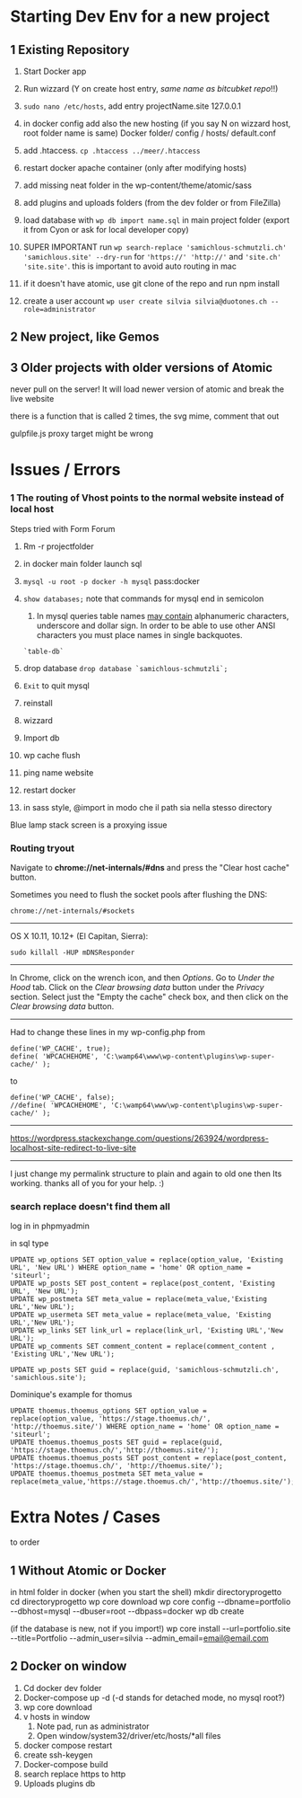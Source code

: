 # Starting Dev Env for a new project



## 1 Existing Repository

1. Start Docker app

2. Run wizzard (Y on create host entry,  *same name as bitcubket repo*!!)

3. ```sudo nano /etc/hosts```, add entry projectName.site 127.0.0.1

4. in docker config add also the new hosting (if you say N on wizzard host, root folder name is same) Docker folder/ config / hosts/ default.conf

5. add .htaccess.   ```cp .htaccess ../meer/.htaccess```

6. restart docker apache container (only after modifying hosts)

7. add missing neat folder in the wp-content/theme/atomic/sass 

8. add plugins and uploads folders (from the dev folder or from FileZilla)

9. load database with `wp db import name.sql` in main project folder (export it from Cyon or ask for local developer copy)

10. SUPER IMPORTANT run `wp search-replace 'samichlous-schmutzli.ch' 'samichlous.site' --dry-run` for `'https://' 'http://'` and `'site.ch' 'site.site'`. this is important to avoid auto routing in mac

11. if it doesn't have atomic, use git clone of the repo and run npm install

12. create a user account `wp user create silvia silvia@duotones.ch --role=administrator`

    

## 2 New project, like Gemos



## 3 Older projects with older versions of Atomic

never pull on the server! It will load newer version of atomic and break the live website

there is a function that is called 2 times, the svg mime, comment that out

gulpfile.js proxy target might be wrong



# Issues / Errors

### 1 The routing of Vhost points to the normal website instead of local host

Steps tried with Form Forum

1. Rm -r projectfolder

2. in docker main folder launch sql

3. `mysql -u root -p docker -h mysql` pass:docker

4. `show databases;`  note that commands for mysql end in semicolon

   1. In mysql queries table names [may contain](http://dev.mysql.com/doc/refman/5.7/en/identifiers.html) alphanumeric characters, underscore and dollar sign. In order to be able to use other ANSI characters you must place names in single backquotes.

   ```
   `table-db`
   ```

5. drop database ```drop database `samichlous-schmutzli`; ```

6. `Exit` to quit mysql

7. reinstall

8. wizzard

9. Import db

10. wp cache flush

11. ping name website

12. restart docker

13. in sass style, @import in modo che il path sia nella stesso directory



Blue lamp stack screen is a proxying issue



### Routing tryout

Navigate to **chrome://net-internals/#dns** and press the "Clear host cache" button.

Sometimes you need to flush the socket pools after flushing the DNS:

```
chrome://net-internals/#sockets
```

----

OS X 10.11, 10.12+ (El Capitan, Sierra):

```
sudo killall -HUP mDNSResponder
```

----

In Chrome, click on the wrench icon, and then *Options*. Go to *Under the Hood* tab. Click on the *Clear browsing data* button under the *Privacy* section. Select just the "Empty the cache" check box, and then click on the *Clear browsing data* button.

---

Had to change these lines in my wp-config.php from

```
define('WP_CACHE', true);
define( 'WPCACHEHOME', 'C:\wamp64\www\wp-content\plugins\wp-super-cache/' );
```

to

```
define('WP_CACHE', false);
//define( 'WPCACHEHOME', 'C:\wamp64\www\wp-content\plugins\wp-super-cache/' );
```

---

https://wordpress.stackexchange.com/questions/263924/wordpress-localhost-site-redirect-to-live-site

---

I just change my permalink structure to plain and again to old one then Its working. thanks all of you for your help. :)

### search replace doesn't find them all

log in in phpmyadmin

in sql type

```
UPDATE wp_options SET option_value = replace(option_value, 'Existing URL', 'New URL') WHERE option_name = 'home' OR option_name = 'siteurl';
UPDATE wp_posts SET post_content = replace(post_content, 'Existing URL', 'New URL');
UPDATE wp_postmeta SET meta_value = replace(meta_value,'Existing URL','New URL');
UPDATE wp_usermeta SET meta_value = replace(meta_value, 'Existing URL','New URL');
UPDATE wp_links SET link_url = replace(link_url, 'Existing URL','New URL');
UPDATE wp_comments SET comment_content = replace(comment_content , 'Existing URL','New URL');
```

```
UPDATE wp_posts SET guid = replace(guid, 'samichlous-schmutzli.ch', 'samichlous.site');
```

Dominique's example for thomus

```
UPDATE thoemus.thoemus_options SET option_value = replace(option_value, 'https://stage.thoemus.ch/', 'http://thoemus.site/') WHERE option_name = 'home' OR option_name = 'siteurl';
UPDATE thoemus.thoemus_posts SET guid = replace(guid, 'https://stage.thoemus.ch/','http://thoemus.site/');
UPDATE thoemus.thoemus_posts SET post_content = replace(post_content, 'https://stage.thoemus.ch/', 'http://thoemus.site/');
UPDATE thoemus.thoemus_postmeta SET meta_value = replace(meta_value,'https://stage.thoemus.ch/','http://thoemus.site/');
```



# Extra Notes / Cases

to order

## 1 Without Atomic or Docker

in html folder in docker (when you start the shell)
mkdir directoryprogetto
cd directoryprogetto
wp core download
wp core config --dbname=portfolio --dbhost=mysql --dbuser=root --dbpass=docker
wp db create

(if the database is new, not if you import!)
wp core install --url=portfolio.site --title=Portfolio --admin_user=silvia --admin_email=email@email.com



## 2 Docker on window

1. Cd docker dev folder
2. Docker-compose up -d (-d stands for detached mode, no mysql root?)
3. wp core download
4. v hosts in window
   1. Note pad, run as administrator
   2. Open window/system32/driver/etc/hosts/*all files
5. docker compose restart
6. create ssh-keygen
7. Docker-compose build
8. search replace https to http
9. Uploads plugins db





